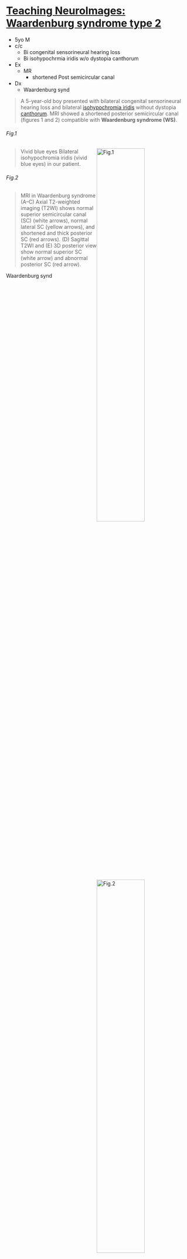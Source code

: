 <!--
Filename: 	2019-04-15_05M.md
Project: 	/Users/shume/Developer/physician/Neurol/TNI
Author: 	shumez <https://github.com/shumez>
Created: 	2019-04-17 14:04:5
Modified: 	2019-04-17 15:52:24
-----
Copyright (c) 2019 shumez
-->

# [Teaching NeuroImages: Waardenburg syndrome type 2][2019_RamosHenriqueFaria_SantanaLarissaMarques_JúniorMarcosRosa]

* 5yo M
* c/c
    * Bi congenital sensorineural hearing loss
    * Bi isohypochrmia iridis w/o dystopia canthorum
* Ex
    * MR
        * shortened Post semicircular canal
* Dx
    * Waardenburg synd


> A 5-year-old boy presented with bilateral congenital sensorineural hearing loss and bilateral [isohypochromia iridis](. "等率低色素症") without dystopia [canthorum](. "眼角"). MRI showed a shortened posterior semicircular canal (figures 1 and 2) compatible with **Waardenburg syndrome (WS)**.


###### Fig.1

[![Fig.1][fig_01]][fig_01]

> Vivid blue eyes
> Bilateral isohypochromia iridis (vivid blue eyes) in our patient.

###### Fig.2

[![Fig.2][fig_02]][fig_02]

> MRI in Waardenburg syndrome
> (A–C) Axial T2-weighted imaging (T2WI) shows normal superior semicircular canal (SC) (white arrows), normal lateral SC (yellow arrows), and shortened and thick posterior SC (red arrows). (D) Sagittal T2WI and (E) 3D posterior view show normal superior SC (white arrow) and abnormal posterior SC (red arrow).




Waardenburg synd

| type 1 | type 2 | type 3 | type 4 |
|--------|--------|--------|--------|
| AD     | AR     | AD     | AR     |
| dystopia canthorum(+) | dystopia canthorum(–) | musculoskeleral abnormalities(+) | Hirschesprung(+)


> WS is a rare genodermatosis that affects 1:40,000 children and is caused by **abnormal migration of melanoblasts from the neuroectoderm**. There are 4 types of WS (1 and 3, autosomal dominant; 2 and 4, dominant or recessive). Type 2 differs from type 1 due to the absence of dystopia canthorum. Type 3 is associated with musculoskeletal abnormalities and type 4 with Hirschsprung disease.1,2


[2019_RamosHenriqueFaria_SantanaLarissaMarques_JúniorMarcosRosa]: https://n.neurology.org/content/92/16/e1935

<!-- fig -->
[fig_01]: https://n.neurology.org/content/neurology/92/16/e1935/F1.medium.gif "Figure 1. Vivid blue eyes"
[fig_02]: https://n.neurology.org/content/neurology/92/16/e1935/F2.medium.gif "Figure 2. MRI in Waardenburg syndrome"

<style type="text/css">
	img{width: 51%; float: right;}
</style>